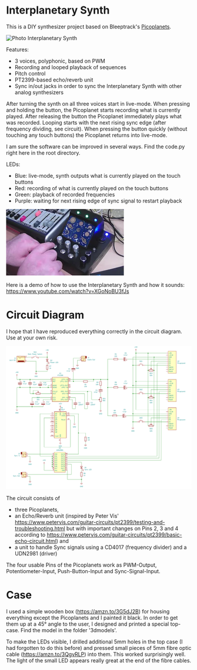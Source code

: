 # Interplanetary Synth

This is a DIY synthesizer project based on Bleeptrack's [Picoplanets](https://github.com/bleeptrack/Picoplanet).

![Photo Interplanetary Synth](photos/photo2.png)

Features:
- 3 voices, polyphonic, based on PWM
- Recording and looped playback of sequences
- Pitch control
- PT2399-based echo/reverb unit
- Sync in/out jacks in order to sync the Interplanetary Synth with other analog synthesizers

After turning the synth on all three voices start in live-mode. When pressing and holding the button, the Picoplanet starts recording what is currently played. After releasing the button the Picoplanet immediately plays what was recorded. Looping starts with the next rising sync edge (after frequency dividing, see circuit). When pressing the button quickly (without touching any touch buttons) the Picoplanet returns into live-mode.

I am sure the software can be improved in several ways. Find the code.py right here in the root directory.

LEDs:
- Blue: live-mode, synth outputs what is currently played on the touch buttons
- Red: recording of what is currently played on the touch buttons
- Green: playback of recorded frequencies
- Purple: waiting for next rising edge of sync signal to restart playback

[![Demo Video](photos/yt.webp)](https://www.youtube.com/watch?v=XGoNoBU3fJs)

Here is a demo of how to use the Interplanetary Synth and how it sounds: https://www.youtube.com/watch?v=XGoNoBU3fJs

# Circuit Diagram

I hope that I have reproduced everything correctly in the circuit diagram. Use at your own risk.

![Circuit Diagram of the Interplanetary Synth](circuit.png)

The circuit consists of
- three Picoplanets,
- an Echo/Reverb unit (inspired by Peter Vis' https://www.petervis.com/guitar-circuits/pt2399/testing-and-troubleshooting.html but with important changes on Pins 2, 3 and 4 according to https://www.petervis.com/guitar-circuits/pt2399/basic-echo-circuit.html) and
- a unit to handle Sync signals using a CD4017 (frequency divider) and a UDN2981 (driver)

The four usable Pins of the Picoplanets work as PWM-Output, Potentiometer-Input, Push-Button-Input and Sync-Signal-Input.

# Case

I used a simple wooden box (https://amzn.to/3G5dJ2B) for housing everything except the Picoplanets and I painted it black. In order to get them up at a 45° angle to the user, I designed and printed a special top-case. Find the model in the folder '3dmodels'.

To make the LEDs visible, I drilled additional 5mm holes in the top case (I had forgotten to do this before) and pressed small pieces of 5mm fibre optic cable (https://amzn.to/3QgvRLP) into them. This worked surprisingly well. The light of the small LED appears really great at the end of the fibre cables.
